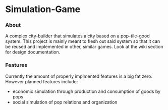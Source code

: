 # Simulation-Game

### About

A complex city-builder that simulates a city based on a pop-tile-good system. This project is mainly meant to flesh out said system so that it can be reused and implemented in other, similar games. Look at the wiki section for design documentation.


### Features 

Currently the amount of properly implmented features is a big fat zero. However planned features include:

- economic simulation through production and consumption of goods by pops
- social simulation of pop relations and organization

